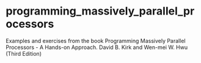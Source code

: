 # programming_massively_parallel_processors
Examples and exercises from the book Programming Massively Parallel Processors - A Hands-on Approach. David B. Kirk and Wen-mei W. Hwu (Third Edition)
